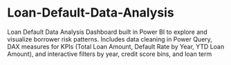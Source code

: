 # Loan-Default-Data-Analysis
Loan Default Data Analysis Dashboard built in Power BI to explore and visualize borrower risk patterns. Includes data cleaning in Power Query, DAX measures for KPIs (Total Loan Amount, Default Rate by Year, YTD Loan Amount), and interactive filters by year, credit score bins, and loan term
